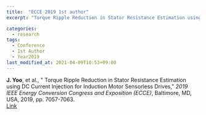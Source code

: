 ```yaml
---
title:  "ECCE 2019 1st author"
excerpt: "Torque Ripple Reduction in Stator Resistance Estimation using DC Current Injection for Induction Motor Sensorless Drives."

categories:
  - research
tags:
  - Conference
  - 1st Author
  - Year2019
last_modified_at: 2021-04-09T10:53+09:00
---
```


**J. Yoo**, et al., " Torque Ripple Reduction in Stator Resistance Estimation using DC Current Injection for Induction Motor Sensorless Drives," *2019 IEEE Energy Conversion Congress and Exposition (ECCE)*, Baltimore, MD, USA, 2019, pp. 7057-7063.  
[Link](https://ieeexplore.ieee.org/document/8912904)
